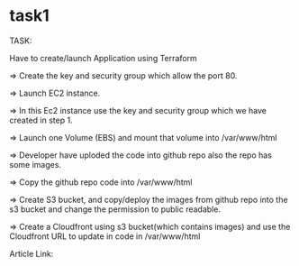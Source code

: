 # task1


TASK:

Have to create/launch Application using Terraform

=> Create the key and security group which allow the port 80.

=> Launch EC2 instance.

=> In this Ec2 instance use the key and security group which we have created in step 1.

=> Launch one Volume (EBS) and mount that volume into /var/www/html

=> Developer have uploded the code into github repo also the repo has some images.

=> Copy the github repo code into /var/www/html

=> Create S3 bucket, and copy/deploy the images from github repo into the s3 bucket and change the permission to public
readable.

=> Create a Cloudfront using s3 bucket(which contains images) and use the Cloudfront URL to  update in code in /var/www/html

Article Link: 

